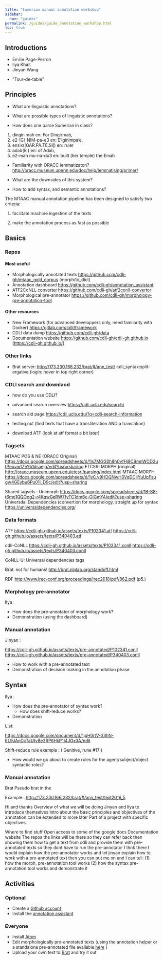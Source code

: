 ```yaml
---
title: "Sumerian manual annotation workshop"
sidebar:
  nav: "guides"
permalink: /guides/guide_annotation_workshop.html
toc: true
---
```


<!--
Salutations and thanks, first time!;
overview of workshop:
hands on, practical
-->

## Introductions

- Émilie Pagé-Perron
- Ilya Khait
- Jinyan Wang
<!-- background, role;-->
- "Tour-de-table"
<!-- background, technical, sumerian; -->


## Principles

- What are linguistic annotations?
- What are possible types of linguistic annotations?

- How does one parse Sumerian in class?

1. dingir-mah
en: For Dingirmaḫ,
2. e2-IGI-NIM-pa-e3
en: E’iginimpa’e,
3. ensix(|GAR.PA.TE.SI|)
en: ruler
4. adab{ki}
en: of Adab,
5. e2-mah mu-na-du3
en: built (her temple) the Emah


- Familiarity with ORACC lemmatizaton?
http://oracc.museum.upenn.edu/doc/help/lemmatising/primer/

- What are the downsides of this system?
- How to add syntax, and semantic annotations?

<!-- talk about that more during talk -->
The MTAAC manual annotation pipeline has been designed to satisfy two criteria:

1) facilitate machine ingestion of the texts

<!-- - part of MTAAC w specific objectives
- data spacity challenge, increase repetition/ more patterns to pick-up
- practical and democratically used formats -->

2) make the annotation process as fast as possible

<!-- - not necesserilly user friendly
    interface
    learning curve
    installtion
- Tools def can be reused ands improved for other projects
- will be integrated in the enw cdli website as services
- Stuggle to annotate fast:
  - still working on the tagset, eg why stem reduplicated? -->

## Basics

### Repos
#### Most useful
- Morphologically annotated texts https://github.com/cdli-gh/mtaac_gold_corpus (morph/to_dict)
- Annotation dashboard https://github.com/cdli-gh/annotation_assistant
- ATF2CoNLL converter https://github.com/cdli-gh/atf2conll-convertor
- Morphological pre-annotator https://github.com/cdli-gh/morphology-pre-annotation-tool 
<!-- Ilya will expalin its principles -->

#### Other resources
- New Framework (for advanced developpers only, need familarity with Docker) https://gitlab.com/cdli/framework
- CDLI data dump https://github.com/cdli-gh/data
- Documentation website https://github.com/cdli-gh/cdli-gh.github.io (https://cdli-gh.github.io/)

### Other links
- Brat server: http://173.230.166.232/brat/#/ann_test/ cdli_syntax:split-ergative (login: hover in top right corner)

### CDLI search and downlaod
<!-- useful until at least the end of the summer
talk about the new interface @ talk  -->

- how do you use CDLI?
- advanced search overview  https://cdli.ucla.edu/search/
- search aid page https://cdli.ucla.edu/?q=cdli-search-information

- testing out (find texts that have a transliteration AND a translation)
- download ATF (look at atf format a bit later)

### Tagsets
MTAAC POS & NE (ORACC Original) https://docs.google.com/spreadsheets/d/1Is7MGG0h8h0vfHj9C9mnWOD2utPeuvm1ZeYb1dsaejg/edit?usp=sharing
ETCSRI MORPH (original) http://oracc.museum.upenn.edu/etcsri/parsing/index.html
MTAAC MORPH  https://docs.google.com/spreadsheets/d/1y0_y9HDQNwH0VqDCjjYuUpFsugw4GEybu6Pu01I_D9c/edit?usp=sharing

Shared tagsets :
Unimorph https://docs.google.com/spreadsheets/d/1B-S8-t6mo1QQOog2-r4KqwGeRW7fyTC1dm6c-OIGmY4/edit?usp=sharing 
Universdal Dependencies (convertion for morphology, straight up for syntax https://universaldependencies.org/

### Data formats
ATF
https://cdli-gh.github.io/assets/texts⁩/P102341.atf
https://cdli-gh.github.io/assets/texts⁩/P340403.atf

cdli-CoNLL
https://cdli-gh.github.io/assets/texts⁩/P102341.conll
https://cdli-gh.github.io/assets/texts⁩/P340403.conll

CoNLL-U:  Universal dependencies tags

Brat: not for humans!  http://brat.nlplab.org/standoff.html

RDF http://www.lrec-conf.org/proceedings/lrec2018/pdf/862.pdf (p5.)


### Morphology pre-annotator
Ilya : 
- How does the pre-annotator of morphology work?
- Demonstration (using the dashboard)


### Manual annotation
Jinyan :

https://cdli-gh.github.io/assets/texts⁩/pre-annotated⁩/P102341.conll
https://cdli-gh.github.io/assets/texts⁩/pre-annotated⁩/P340403.conll

- How to work with a pre-annotated text
- Demonstration of decision making in the annotation phase

## Syntax
Ilya : 
- How does the pre-annotator of syntax work?
    - How does shift-reduce works?
- Demonstration



List:

https://docs.google.com/document/d/1jgH0rtV-33hN-EL9JAqDcTaUtyBe3RP6HkP1I4JOx0A/edit


Shift-reduce rule example :
( Genitive, rune #17 )


- How would we go about to create rules for the agent/subject/object syntactic roles?




### Manual annotation
Brat
Pseudo brat in the 


Example :
http://173.230.166.232/brat/#/ann_test/text2019_5


Hi and thanks 
Overview of what we will be doing
Jinyan and Ilya to introduce themselves
Intro about the basic principles and objectives of the annotation
can be extended to more later
Part of a project with specific objectives

Where to find stuff
Open access to some of the google docs
Documentation website
The repos
the links will be there so they can refer back
then showing them how to get a text from cdli
and provide them with pre-annotated texts
so they dont have to run the pre-annotator
I thnk there I would explain how the pre-annotator works
and let jinyan explain how to work with a pre-annotated text
then you can put me on and I can tell:
(1) how the morph. pre-annotation tool works 
(2) how the syntax pre-annotation tool works
and demonstrate it


## Activities
### Optional
- Create a [Github account](https://github.com/join)
- Install the [annotation assistant](https://github.com/cdli-gh/annotation_assistant)

### Everyone
- Install [Atom](https://flight-manual.atom.io/getting-started/sections/installing-atom/)
- Edit morphologically pre-annotated texts (using the annotation helper or a standalone pre-annotated file available [here](https://cdli-gh.github.io/assets/texts⁩/pre-annotated_bundle.zip) )
- Upload your own text to [Brat](http://173.230.166.232/brat/#/ann_test/) and try it out
